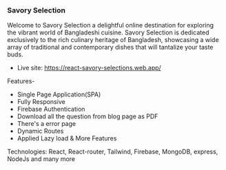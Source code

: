 ### Savory Selection
Welcome to Savory Selection a delightful online destination for exploring the vibrant world of Bangladeshi cuisine. Savory Selection is dedicated exclusively to the rich culinary heritage of Bangladesh, showcasing a wide array of traditional and contemporary dishes that will tantalize your taste buds.

- Live site: https://react-savory-selections.web.app/

Features-
- Single Page Application(SPA)
- Fully Responsive
- Firebase Authentication
- Download all the question from blog page as PDF
- There's a error page
- Dynamic Routes
- Applied Lazy load & More Features

Technologies: React, React-router, Tailwind, Firebase, MongoDB, express, NodeJs and many more
